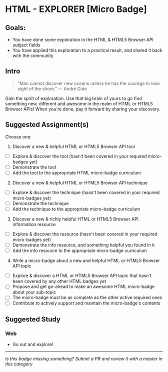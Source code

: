 HTML - EXPLORER [Micro Badge]
===================================================

Goals:
------

- You have done some exploration in the HTML & HTML5 Browser API subject fields
- You have applied this exploration to a practical result, and shared it back with the community


Intro
-----

> “Man cannot discover new oceans unless he has the courage to lose sight of the shore.” ― André Gide

Gain the spirit of exploration. Use that big brain of yours to go find something new, different and awesome in the realm of HTML or HTML5 Browser APIs! When you're done, pay it forward by sharing your discovery.


Suggested Assignment(s)
---------------------

Choose one:

1) Discover a new & helpful HTML or HTML5 Browser API tool
  - [ ] Explore & discover the tool (hasn't been covered in your required micro-badges yet)
  - [ ] Demonstrate the tool
  - [ ] Add the tool to the appropriate HTML micro-badge curriculum

2) Discover a new & helpful HTML or HTML5 Browser API technique
  - [ ] Explore & discover the technique (hasn't been covered in your required micro-badges yet)
  - [ ] Demonstrate the technique
  - [ ] Add the technique to the appropriate micro-badge curriculum

3) Discover a new & richly helpful HTML or HTML5 Browser API information resource
  - [ ] Explore & discover the resource (hasn't been covered in your required micro-badges yet)
  - [ ] Demonstrate the info resource, and something helpful you found in it
  - [ ] Add the info resource to the appropriate micro-badge curriculum

4) Write a micro-badge about a new and helpful HTML or HTML5 Browser API topic
  - [ ] Explore & discover a HTML or HTML5 Browser API topic that hasn't been covered by any other HTML badges yet
  - [ ] Propose and get go-ahead to make an awesome HTML micro-badge about your sub-topic
  - [ ] The micro-badge must be as complete as the other active required ones
  - [ ] Contribute to actively support and maintain the micro-badge's contents

Suggested Study
---------------

### Web
- Go out and explore!


-----

  *Is this badge missing something? Submit a PR and review it with a master in this category*
